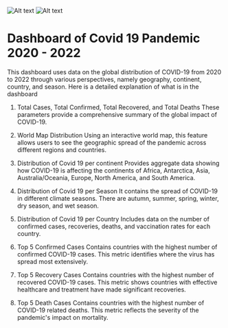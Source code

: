 ![Alt text](./img/dashboard-dav1)
![Alt text](./img/dashboard-dav2)
# Dashboard of Covid 19 Pandemic 2020 - 2022
This dashboard uses data on the global distribution of COVID-19 from 2020 to 2022 through various perspectives, namely geography, continent, country, and season. Here is a detailed explanation of what is in the dashboard

1. Total Cases, Total Confirmed, Total Recovered, and Total Deaths
These parameters provide a comprehensive summary of the global impact of COVID-19.

3. World Map Distribution
Using an interactive world map, this feature allows users to see the geographic spread of the pandemic across different regions and countries.

4. Distribution of Covid 19 per continent
Provides aggregate data showing how COVID-19 is affecting the continents of Africa, Antarctica, Asia, Australia/Oceania, Europe, North America, and South America.

5. Distribution of Covid 19 per Season
It contains the spread of COVID-19 in different climate seasons. There are autumn, summer, spring, winter, dry season, and wet season.

6. Distribution of Covid 19 per Country
Includes data on the number of confirmed cases, recoveries, deaths, and vaccination rates for each country.

7. Top 5 Confirmed Cases
Contains countries with the highest number of confirmed COVID-19 cases. This metric identifies where the virus has spread most extensively.

8. Top 5 Recovery Cases
Contains countries with the highest number of recovered COVID-19 cases. This metric shows countries with effective healthcare and treatment have made significant recoveries.

9. Top 5 Death Cases
Contains countries with the highest number of COVID-19 related deaths. This metric reflects the severity of the pandemic's impact on mortality.
